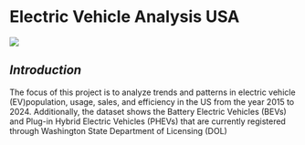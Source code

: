 # Electric Vehicle Analysis USA
![](https://github.com/MaxugoAnalytics/Electric-_-Vehicle-_Analysis/blob/main/electric%20car%201.avif)

## **_Introduction_**
The focus of this  project is to  analyze trends and patterns in electric vehicle (EV)population, usage, sales, and efficiency in the US from the year 2015 to 2024. Additionally,
the dataset shows the Battery Electric Vehicles (BEVs) and Plug-in Hybrid Electric Vehicles (PHEVs) that are currently registered through Washington State Department of Licensing (DOL)
